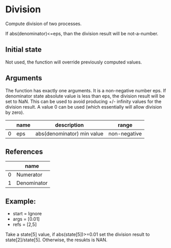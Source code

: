 
# Division

Compute division of two processes.

If abs(denominator)<=eps, than the division result will be not-a-number.

## Initial state

Not used, the function will override previously computed values.

## Arguments

The function has exactly one arguments. It is a non-negative number eps. 
If denominator state absolute value is less than eps, the division result will be set to NaN.
This can be used to avoid producing +/- infinity values for the division result.
A value 0 can be used (which essentially will allow division by zero).

|   | name | description | range |
|---|------|-------------|-------|
| 0 | eps  | abs(denominator) min value | non-negative |

## References

|   | name |
|---|------|
| 0 | Numerator |
| 1 | Denominator |

## Example:

- start = Ignore
- args = [0.01]
- refs = [2,5]

Take a state[5] value, if abs(state[5])>=0.01 set the division result to state[2]/state[5].
Otherwise, the resukts is NAN.

